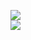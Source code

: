 [![](https://img.shields.io/badge/Made%20With-Github%20Spray-lightgrey.svg?style=for-the-badge&logo=github)](https://github.com/Annihil/github-spray#5429)  
[![](https://i.imgur.com/2DrTn0Z.gif)](https://github.com/Annihil/github-spray)